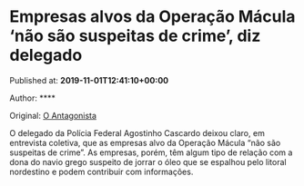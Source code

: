 
# Empresas alvos da Operação Mácula ‘não são suspeitas de crime’, diz delegado

Published at: **2019-11-01T12:41:10+00:00**

Author: ****

Original: [O Antagonista](https://www.oantagonista.com/brasil/empresas-alvos-da-operacao-macula-nao-sao-suspeitas-de-crime-diz-delegado/)

O delegado da Polícia Federal Agostinho Cascardo deixou claro, em entrevista coletiva, que as empresas alvo da Operação Mácula “não são suspeitas de crime”.
As empresas, porém, têm algum tipo de relação com a dona do navio grego suspeito de jorrar o óleo que se espalhou pelo litoral nordestino e podem contribuir com informações.
